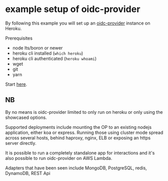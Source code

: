 # example setup of oidc-provider

By following this example you will set up an [oidc-provider](https://github.com/panva/node-oidc-provider)
instance on Heroku.

Prerequisites

- node lts/boron or newer
- heroku cli installed (`which heroku`)
- heroku cli authenticated (`heroku whoami`)
- wget
- git
- yarn


Start [here](00-oidc-minimal).

NB
---
By no means is oidc-provider limited to only run on heroku or only using the showcased options.

Supported deployments include mounting the OP to an existing nodejs application, either
koa or express. Running those using cluster mode spread across several hosts, behind haproxy, nginx,
ELB or exposing an https server directly.

It is possible to run a completely standalone app for interactions and it's also possible to run
oidc-provider on AWS Lambda.

Adapters that have been seen include MongoDB, PostgreSQL, redis, DynamoDB, REST Api
